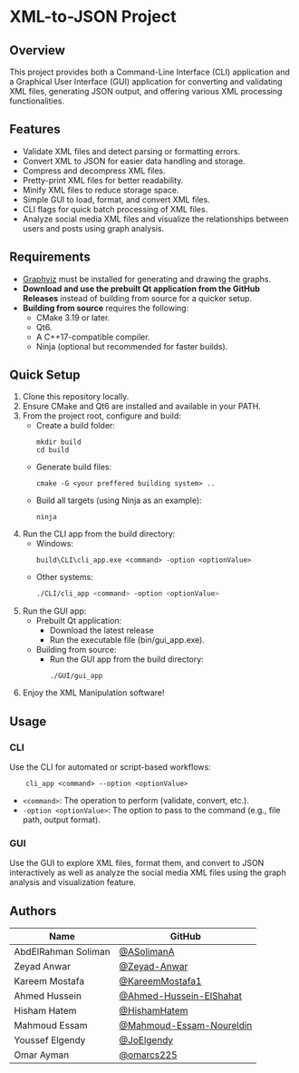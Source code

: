 # XML-to-JSON Project

## Overview
This project provides both a Command-Line Interface (CLI) application and a Graphical User Interface (GUI) application for converting and validating XML files, generating JSON output, and offering various XML processing functionalities.

## Features
- Validate XML files and detect parsing or formatting errors.  
- Convert XML to JSON for easier data handling and storage.  
- Compress and decompress XML files.
- Pretty-print XML files for better readability.
- Minify XML files to reduce storage space.
- Simple GUI to load, format, and convert XML files. 
- CLI flags for quick batch processing of XML files.
- Analyze social media XML files and visualize the relationships between users and posts using graph analysis.

## Requirements
- [Graphviz](https://graphviz.org/) must be installed for generating and drawing the graphs.
- **Download and use the prebuilt Qt application from the GitHub Releases** instead of building from source for a quicker setup.
- **Building from source** requires the following:
  - CMake 3.19 or later.
  - Qt6.
  - A C++17-compatible compiler.
  - Ninja (optional but recommended for faster builds).

## Quick Setup
1. Clone this repository locally.  
2. Ensure CMake and Qt6 are installed and available in your PATH.  
3. From the project root, configure and build:
   - Create a build folder:  
     ```
     mkdir build
     cd build
     ```
   - Generate build files:  
     ```
     cmake -G <your preffered building system> ..
     ```
   - Build all targets (using Ninja as an example):  
     ```
     ninja
     ```
4. Run the CLI app from the build directory:  
   - Windows:  
     ```shell
     build\CLI\cli_app.exe <command> -option <optionValue>
     ```
   - Other systems:  
     ```bash
     ./CLI/cli_app <command> -option <optionValue>
     ```
5. Run the GUI app:
    - Prebuilt Qt application:  
      - Download the latest release
      - Run the executable file (bin/gui_app.exe).
    - Building from source:
      - Run the GUI app from the build directory:  
        ```shell
        ./GUI/gui_app
        ```
6. Enjoy the XML Manipulation software!

## Usage
### CLI
Use the CLI for automated or script-based workflows:
```shell
    cli_app <command> --option <optionValue>
```
- `<command>`: The operation to perform (validate, convert, etc.).
- `-option <optionValue>`: The option to pass to the command (e.g., file path, output format).

### GUI
Use the GUI to explore XML files, format them, and convert to JSON interactively as well as analyze the social media XML files using the graph analysis and visualization feature.

## Authors
| Name               | GitHub                                 |
| ------------------ | -------------------------------------- |
| AbdElRahman Soliman | [@ASolimanA](https://github.com/ASolimanA) |
| Zeyad Anwar        | [@Zeyad-Anwar](https://github.com/Zeyad-Anwar) |
| Kareem Mostafa     | [@KareemMostafa1](https://github.com/KareemMostafa1) |
| Ahmed Hussein      | [@Ahmed-Hussein-ElShahat](https://github.com/Ahmed-Hussein-ElShahat) |
| Hisham Hatem       | [@HishamHatem](https://github.com/HishamHatem) |
| Mahmoud Essam      | [@Mahmoud-Essam-Noureldin](https://github.com/Mahmoud-Essam-Noureldin) |
| Youssef Elgendy    | [@JoElgendy](https://github.com/JoElgendy) |
| Omar Ayman         | [@omarcs225](https://github.com/omarcs225) |